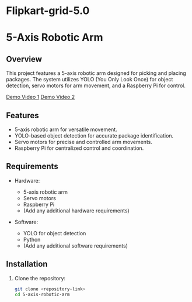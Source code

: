 # Flipkart-grid-5.0

# 5-Axis Robotic Arm 
## Overview

This project features a 5-axis robotic arm designed for picking and placing packages. The system utilizes YOLO (You Only Look Once) for object detection, servo motors for arm movement, and a Raspberry Pi for control.

[Demo Video 1](https://youtu.be/s4XxLokjdwU?si=U1ifwhN10mzz8yIT)
[Demo Video 2](https://youtu.be/EqZEmNHJ6G0?si=k9VO9oSxIY6RigZM)


## Features

- 5-axis robotic arm for versatile movement.
- YOLO-based object detection for accurate package identification.
- Servo motors for precise and controlled arm movements.
- Raspberry Pi for centralized control and coordination.

## Requirements

- Hardware:
  - 5-axis robotic arm
  - Servo motors
  - Raspberry Pi
  - (Add any additional hardware requirements)

- Software:
  - YOLO for object detection
  - Python
  - (Add any additional software requirements)

## Installation

1. Clone the repository:

   ```bash
   git clone <repository-link>
   cd 5-axis-robotic-arm
